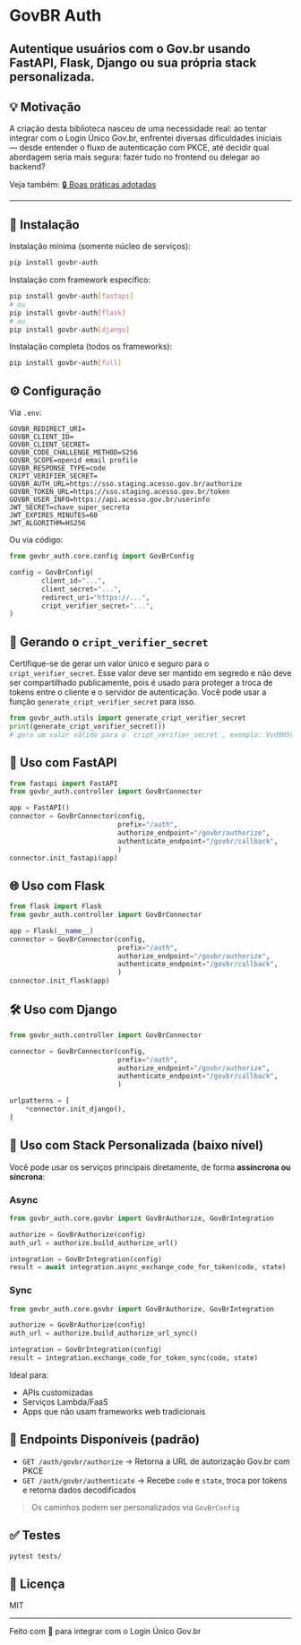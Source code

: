 # GovBR Auth

Autentique usuários com o Gov.br usando FastAPI, Flask, Django ou sua própria stack personalizada.
---

## 💡 Motivação

A criação desta biblioteca nasceu de uma necessidade real: ao tentar integrar com o Login Único Gov.br, enfrentei diversas dificuldades iniciais —
desde entender o fluxo de autenticação com PKCE, até decidir qual abordagem seria mais segura: fazer tudo no frontend ou delegar ao backend?

Veja também: [🔒 Boas práticas adotadas](docs/boas_praticas_adotadas.md)

---
## 🚀 Instalação

Instalação mínima (somente núcleo de serviços):
```bash
pip install govbr-auth
```

Instalação com framework específico:
```bash
pip install govbr-auth[fastapi]
# ou
pip install govbr-auth[flask]
# ou
pip install govbr-auth[django]
```

Instalação completa (todos os frameworks):
```bash
pip install govbr-auth[full]
```

## ⚙️ Configuração

Via `.env`:
```env
GOVBR_REDIRECT_URI=
GOVBR_CLIENT_ID=
GOVBR_CLIENT_SECRET=
GOVBR_CODE_CHALLENGE_METHOD=S256
GOVBR_SCOPE=openid email profile
GOVBR_RESPONSE_TYPE=code
CRIPT_VERIFIER_SECRET=
GOVBR_AUTH_URL=https://sso.staging.acesso.gov.br/authorize
GOVBR_TOKEN_URL=https://sso.staging.acesso.gov.br/token
GOVBR_USER_INFO=https://api.acesso.gov.br/userinfo
JWT_SECRET=chave_super_secreta
JWT_EXPIRES_MINUTES=60
JWT_ALGORITHM=HS256
```

Ou via código:
```python
from govbr_auth.core.config import GovBrConfig

config = GovBrConfig(
        client_id="...",
        client_secret="...",
        redirect_uri="https://...",
        cript_verifier_secret="...",
)
```

## 🔑 Gerando o `cript_verifier_secret`
Certifique-se de gerar um valor único e seguro para o `cript_verifier_secret`.
Esse valor deve ser mantido em segredo e não deve ser compartilhado publicamente, pois é usado para proteger a troca de tokens entre o cliente e o servidor de autenticação.
Você pode usar a função `generate_cript_verifier_secret` para isso.
```python
from govbr_auth.utils import generate_cript_verifier_secret
print(generate_cript_verifier_secret())
# gera um valor válido para o `cript_verifier_secret`, exemplo: Vvd9H5VC2Aqk-dwFOJX6MvQTuZZARmb37y7un9wkj0c=

```

## 🧩 Uso com FastAPI
```python
from fastapi import FastAPI
from govbr_auth.controller import GovBrConnector

app = FastAPI()
connector = GovBrConnector(config,
                           prefix="/auth",
                           authorize_endpoint="/govbr/authorize",
                           authenticate_endpoint="/govbr/callback",
                           )
connector.init_fastapi(app)
```

## 🌐 Uso com Flask
```python
from flask import Flask
from govbr_auth.controller import GovBrConnector

app = Flask(__name__)
connector = GovBrConnector(config,
                           prefix="/auth",
                           authorize_endpoint="/govbr/authorize",
                           authenticate_endpoint="/govbr/callback",
                           )
connector.init_flask(app)
```

## 🛠️ Uso com Django
```python
from govbr_auth.controller import GovBrConnector

connector = GovBrConnector(config,
                           prefix="/auth",
                           authorize_endpoint="/govbr/authorize",
                           authenticate_endpoint="/govbr/callback",
                           )

urlpatterns = [
    *connector.init_django(),
]
```

## 🧱 Uso com Stack Personalizada (baixo nível)
Você pode usar os serviços principais diretamente, de forma **assíncrona ou síncrona**:

### Async
```python
from govbr_auth.core.govbr import GovBrAuthorize, GovBrIntegration

authorize = GovBrAuthorize(config)
auth_url = authorize.build_authorize_url()

integration = GovBrIntegration(config)
result = await integration.async_exchange_code_for_token(code, state)
```

### Sync
```python
from govbr_auth.core.govbr import GovBrAuthorize, GovBrIntegration

authorize = GovBrAuthorize(config)
auth_url = authorize.build_authorize_url_sync()

integration = GovBrIntegration(config)
result = integration.exchange_code_for_token_sync(code, state)
```

Ideal para:
- APIs customizadas
- Serviços Lambda/FaaS
- Apps que não usam frameworks web tradicionais



## 📌 Endpoints Disponíveis (padrão)

- `GET /auth/govbr/authorize` → Retorna a URL de autorização Gov.br com PKCE
- `GET /auth/govbr/authenticate` → Recebe `code` e `state`, troca por tokens e retorna dados decodificados

> Os caminhos podem ser personalizados via `GovBrConfig`

## ✅ Testes
```bash
pytest tests/
```

## 📄 Licença
MIT

---

Feito com 💙 para integrar com o Login Único Gov.br
